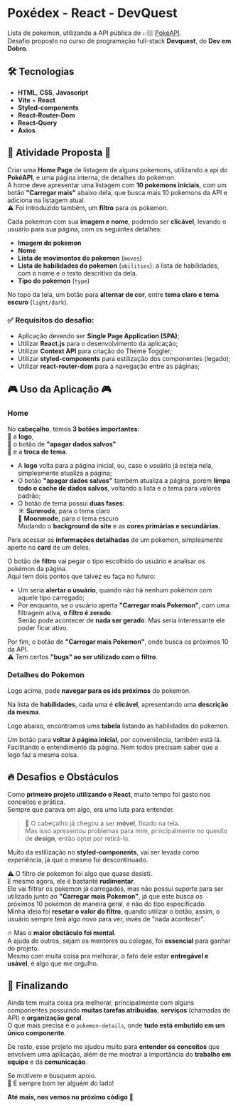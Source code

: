 # Poxédex - React - DevQuest

Lista de pokemon, utilizando a API pública do 👉🏽 <a href="https://pokeapi.co/" target="_blank">PokéAPI</a>.  
Desafio proposto no curso de programação full-stack **Devquest**, do **Dev em Dobro**.

## 🛠 Tecnologias

- **HTML**, **CSS**, **Javascript**
- **Vite** + **React**
- **Styled-components**
- **React-Router-Dom**
- **React-Query**
- **Axios**

## 🧩 Atividade Proposta 🧩

Criar uma **Home Page** de listagem de alguns pokemons, utilizando a api do **PokéAPI**, e uma página interna, de detalhes do pokemon.  
A home deve apresentar uma listagem com **10 pokemons iniciais**, com um botão **"Carregar mais"** abaixo dela, que busca mais 10 pokemons da API e adiciona na listagem atual.  
⚠️ Foi introduzido também, um **filtro** para os pokemon.

Cada pokemon com sua **imagem e nome**, podendo ser **clicável**, levando o usuário para sua página, com os seguintes detalhes:

- **Imagem do pokemon**
- **Nome**
- **Lista de movimentos do pokemon** (`moves`)
- **Lista de habilidades do pokemon** (`abilities`): a lista de habilidades, com o nome e o texto descritivo da dela.
- **Tipo do pokemon** (`type`)

No topo da tela, um botão para **alternar de cor**, entre **tema claro e tema escuro** (`light/dark`).

### ✅ Requisitos do desafio:

- Aplicação devendo ser **Single Page Application (SPA)**;
- Utilizar **React.js** para o desenvolvimento da aplicação;
- Utilizar **Context API** para criação do Theme Toggler;
- Utilizar **styled-components** para estilização dos componentes (legado);
- Utilizar **react-router-dom** para a navegação entre as páginas;

## 🎮 Uso da Aplicação 🎮

### Home

No **cabeçalho**, temos **3 botões importantes**:  
🔹 a **logo**,  
🔹 o botão de **"apagar dados salvos"**  
🔹 e a **troca de tema**.

- A **logo** volta para a página inicial, ou, caso o usuário já esteja nela, simplesmente atualiza a página;
- O botão **"apagar dados salvos"** também atualiza a página, porém **limpa todo o cache de dados salvos**, voltando a lista e o tema para valores padrão;
- O botão de tema possui **duas fases**:  
  ☀️ **Sunmode**, para o tema claro  
  🌙 **Moonmode**, para o tema escuro  
  Mudando o **background do site** e as **cores primárias e secundárias**.

Para acessar as **informações detalhadas** de um pokemon, simplesmente aperte no **card** de um deles.

O botão de **filtro** vai pegar o tipo escolhido do usuário e analisar os pokémon da página.  
Aqui tem dois pontos que talvez eu faça no futuro:
- Um seria **alertar o usuário**, quando não há nenhum pokémon com aquele tipo carregado;
- Por enquanto, se o usuário aperta **"Carregar mais Pokemon"**, com uma filtragem ativa, **o filtro é zerado**.  
  Senão pode acontecer de **nada ser gerado**. Mas seria interessante ele poder ficar ativo.

Por fim, o botão de **"Carregar mais Pokemon"**, onde busca os próximos 10 da API.  
⚠️ Tem certos **"bugs" ao ser utilizado com o filtro**.

### Detalhes do Pokemon

Logo acima, pode **navegar para os ids próximos** do pokemon.

Na lista de **habilidades**, cada uma é **clicável**, apresentando uma **descrição da mesma**.

Logo abaixo, encontramos uma **tabela** listando as habilidades do pokemon.

Um botão para **voltar à página inicial**, por conveniência, também está lá.  
Facilitando o entendimento da página. Nem todos precisam saber que a logo faz a mesma coisa.

## 🔥 Desafios e Obstáculos

Como **primeiro projeto utilizando o React**, muito tempo foi gasto nos conceitos e prática.  
Sempre que parava em algo, era uma luta para entender.

> 🔧 O cabeçalho já chegou a ser **móvel**, fixado na tela.  
> Mas isso apresentou problemas para mim, principalmente no quesito de **design**, então optei por retirá-lo.

Muito da estilização no **styled-components**, vai ser levada como experiência, já que o mesmo foi descontinuado.

⚠️ O filtro de pokemon foi algo que quase desisti.  
E mesmo agora, ele é bastante **rudimentar**.  
Ele vai filtrar os pokemon já carregados, mas não possui suporte para ser utilizado junto ao **"Carregar mais Pokemon"**, já que este busca os próximos 10 pokémon de maneira geral, e não do tipo especificado.  
Minha ideia foi **resetar o valor do filtro**, quando utilizar o botão, assim, o usuário sempre terá algo novo para ver, invés de "nada acontecer".

🔥 Mas o **maior obstáculo foi mental**.  
A ajuda de outros, sejam os mentores ou colegas, foi **essencial** para ganhar do projeto.  
Mesmo com muita coisa pra melhorar, o fato dele estar **entregável e usável**, é algo que me orgulho.

## 🦉 Finalizando

Ainda tem muita coisa pra melhorar, principalmente com alguns componentes possuindo **muitas tarefas atribuídas**, **serviços** (chamadas de API) e **organização geral**.  
O que mais precisa é o `pokemon-details`, onde **tudo está embutido em um único componente**.

De resto, esse projeto me ajudou muito para **entender os conceitos** que envolvem uma aplicação, além de me mostrar a importância do **trabalho em equipe** e da **comunicação**.

Se motivem e busquem apoio.  
💬 É sempre bom ter alguém do lado!

**Até mais, nos vemos no próximo código 🦉**

